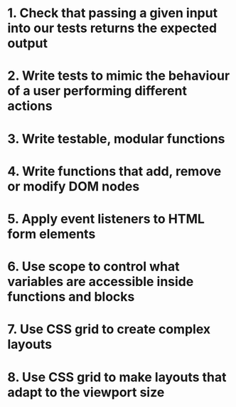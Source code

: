 # 1. Check that passing a given input into our tests returns the expected output
# 2. Write tests to mimic the behaviour of a user performing different actions
# 3. Write testable, modular functions
# 4. Write functions that add, remove or modify DOM nodes
# 5. Apply event listeners to HTML form elements
# 6. Use scope to control what variables are accessible inside functions and blocks
# 7. Use CSS grid to create complex layouts
# 8. Use CSS grid to make layouts that adapt to the viewport size



